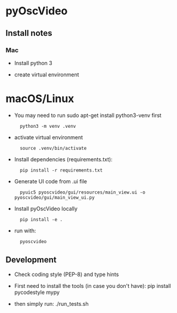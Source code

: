 # pyOscVideo

## Install notes

### Mac
* Install python 3

* create virtual environment

# macOS/Linux

* You may need to run sudo apt-get install python3-venv first

        python3 -m venv .venv

* activate virtual environment

        source .venv/bin/activate

* Install dependencies (requirements.txt): 

        pip install -r requirements.txt 

* Generate UI code from .ui file

        pyuic5 pyoscvideo/gui/resources/main_view.ui -o pyoscvideo/gui/main_view_ui.py

* Install pyOscVideo locally

        pip install -e .
        
* run with:

        pyoscvideo


## Development

* Check coding style (PEP-8) and type hints

* First need to install the tools (in case you don't have):
        pip install pycodestyle mypy 

* then simply run:
        ./run_tests.sh 
